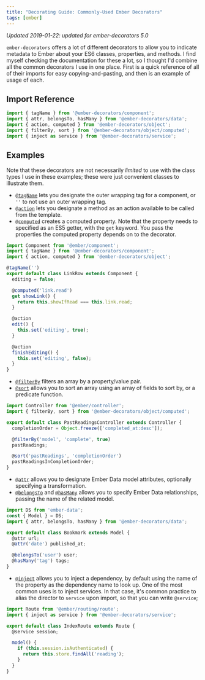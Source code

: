 ```yaml
---
title: "Decorating Guide: Commonly-Used Ember Decorators"
tags: [ember]
---
```


*Updated 2019-01-22: updated for ember-decorators 5.0*

`ember-decorators` offers a lot of different decorators to allow you to indicate metadata to Ember about your ES6 classes, properties, and methods. I find myself checking the documentation for these a lot, so I thought I'd combine all the common decorators I use in one place. First is a quick reference of all of their imports for easy copying-and-pasting, and then is an example of usage of each.

## Import Reference

```js
import { tagName } from '@ember-decorators/component';
import { attr, belongsTo, hasMany } from '@ember-decorators/data';
import { action, computed } from '@ember-decorators/object';
import { filterBy, sort } from '@ember-decorators/object/computed';
import { inject as service } from '@ember-decorators/service';
```

## Examples

Note that these decorators are not necessarily *limited* to use with the class types I use in these examples; these were just convenient classes to illustrate them.

- [`@tagName`][tagName] lets you designate the outer wrapping tag for a component, or `''` to not use an outer wrapping tag.
- [`@action`][action] lets you designate a method as an action available to be called from the template.
- [`@computed`][computed] creates a computed property. Note that the property needs to specified as an ES5 getter, with the `get` keyword. You pass the properties the computed property depends on to the decorator.

```js
import Component from '@ember/component';
import { tagName } from '@ember-decorators/component';
import { action, computed } from '@ember-decorators/object';

@tagName('')
export default class LinkRow extends Component {
  editing = false;

  @computed('link.read')
  get showLink() {
    return this.showIfRead === this.link.read;
  }

  @action
  edit() {
    this.set('editing', true);
  }

  @action
  finishEditing() {
    this.set('editing', false);
  }
}
```

- [`@filterBy`][filterBy] filters an array by a property/value pair.
- [`@sort`][sort] allows you to sort an array using an array of fields to sort by, or a predicate function.

```js
import Controller from '@ember/controller';
import { filterBy, sort } from '@ember-decorators/object/computed';

export default class PastReadingsController extends Controller {
  completionOrder = Object.freeze(['completed_at:desc']);

  @filterBy('model', 'complete', true)
  pastReadings;

  @sort('pastReadings', 'completionOrder')
  pastReadingsInCompletionOrder;
}
```

- [`@attr`][attr] allows you to designate Ember Data model attributes, optionally specifying a transformation.
- [`@belongsTo`][belongsTo] and [`@hasMany`][hasMany] allows you to specify Ember Data relationships, passing the name of the related model.

```js
import DS from 'ember-data';
const { Model } = DS;
import { attr, belongsTo, hasMany } from '@ember-decorators/data';

export default class Bookmark extends Model {
  @attr url;
  @attr('date') published_at;

  @belongsTo('user') user;
  @hasMany('tag') tags;
}
```

- [`@inject`][inject] allows you to inject a dependency, by default using the name of the property as the dependency name to look up. One of the most common uses is to inject services. In that case, it's common practice to alias the director to `service` upon import, so that you can write `@service`;

```js
import Route from '@ember/routing/route';
import { inject as service } from '@ember-decorators/service';

export default class IndexRoute extends Route {
  @service session;

  model() {
    if (this.session.isAuthenticated) {
      return this.store.findAll('reading');
    }
  }
}
```

[action]: https://ember-decorators.github.io/ember-decorators/latest/docs/api/modules/@ember-decorators/object#action
[attr]: https://ember-decorators.github.io/ember-decorators/latest/docs/api/modules/@ember-decorators/data#attr
[belongsTo]: https://ember-decorators.github.io/ember-decorators/latest/docs/api/modules/@ember-decorators/data#belongsTo
[computed]: https://ember-decorators.github.io/ember-decorators/latest/docs/api/modules/@ember-decorators/object#computed
[filterBy]: https://ember-decorators.github.io/ember-decorators/latest/docs/api/modules/@ember-decorators/object/computed#filterBy
[hasMany]: https://ember-decorators.github.io/ember-decorators/latest/docs/api/modules/@ember-decorators/data#hasMany
[inject]: https://ember-decorators.github.io/ember-decorators/docs/api/modules/@ember-decorators/service#inject
[sort]: https://ember-decorators.github.io/ember-decorators/latest/docs/api/modules/@ember-decorators/object/computed#sort
[tagName]: https://ember-decorators.github.io/ember-decorators/latest/docs/api/modules/@ember-decorators/component#tagName
